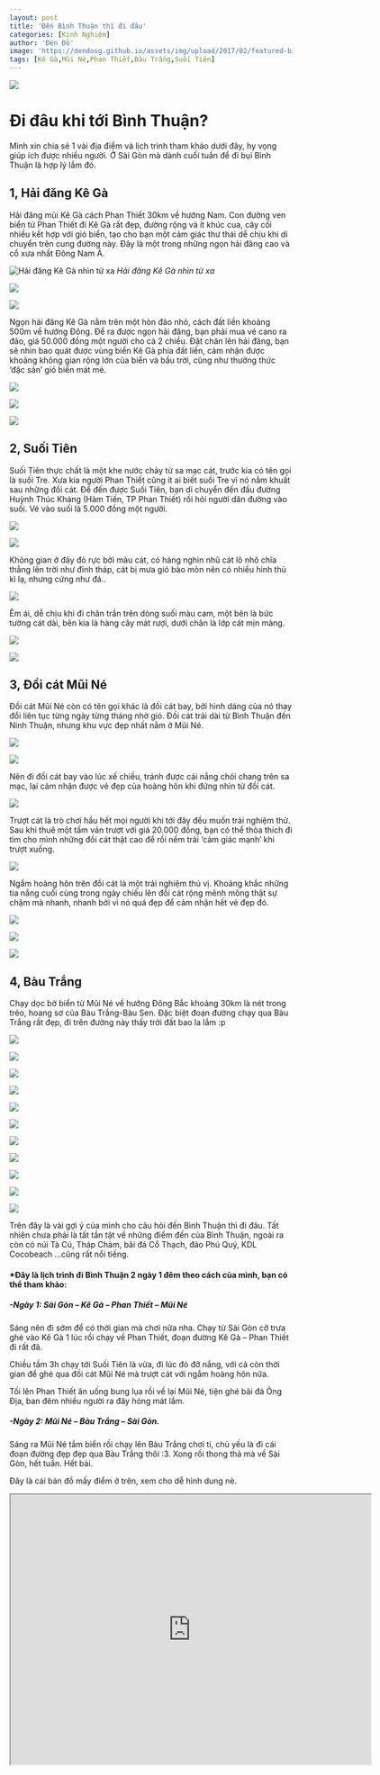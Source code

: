 ```yaml
---
layout: post
title: 'Đến Bình Thuận thì đi đâu'
categories: [Kinh Nghiệm]
author: 'Đèn Đỏ'
image: 'https://dendosg.github.io/assets/img/upload/2017/02/featured-binh-thuan.jpg'
tags: [Kê Gà,Mũi Né,Phan Thiết,Bàu Trắng,Suối Tiên]
---
```




![](https://dendosg.github.io/assets/img/upload/2017/02/f-binh-thuan.jpg)

Đi đâu khi tới Bình Thuận?
==========================

<p class="intro"><span class="dropcap">M</span>ình xin chia sẻ 1 vài địa điểm và lịch trình tham khảo dưới đây, hy vọng giúp ích được nhiều người. Ở Sài Gòn mà dành cuối tuần để đi bụi Bình Thuận là hợp lý lắm đó.</p>

1, Hải đăng Kê Gà
-----------------

Hải đăng mũi Kê Gà cách Phan Thiết 30km về hướng Nam. Con đường ven biển từ Phan Thiết đi Kê Gà rất đẹp, đường rộng và ít khúc cua, cây cối nhiều kết hợp với gió biển, tạo cho bạn một cảm giác thư thái dễ chịu khi di chuyển trên cung đường này. Đây là một trong những ngọn hải đăng cao và cổ xưa nhất Đông Nam Á.

![Hải đăng Kê Gà nhìn từ xa](https://dendosg.github.io/assets/img/upload/2017/02/phan-thiet-mui-ne-binh-thuan-1-1.jpg)
*Hải đăng Kê Gà nhìn từ xa*

![](https://dendosg.github.io/assets/img/upload/2017/02/phan-thiet-mui-ne-binh-thuan-18.jpg)

![](https://dendosg.github.io/assets/img/upload/2017/02/phan-thiet-mui-ne-binh-thuan-16.jpg)

Ngọn hải đăng Kê Gà nằm trên một hòn đảo nhỏ, cách đất liền khoảng 500m về hướng Đông. Để ra được ngọn hải đăng, bạn phải mua vé cano ra đảo, giá 50.000 đồng một người cho cả 2 chiều. Đặt chân lên hải đăng, bạn sẽ nhìn bao quát được vùng biển Kê Gà phía đất liền, cảm nhận được khoảng không gian rộng lớn của biển và bầu trời, cũng như thưởng thức ‘đặc sản’ gió biển mát mẻ.

![](https://dendosg.github.io/assets/img/upload/2017/02/phan-thiet-mui-ne-binh-thuan-15.jpg)

![](https://dendosg.github.io/assets/img/upload/2017/02/phan-thiet-mui-ne-binh-thuan-14.jpg)

![](https://dendosg.github.io/assets/img/upload/2017/02/phan-thiet-mui-ne-binh-thuan-37.jpg)

2, Suối Tiên
------------

Suối Tiên thực chất là một khe nước chảy từ sa mạc cát, trước kia có tên gọi là suối Tre. Xưa kia người Phan Thiết cũng ít ai biết suối Tre vì nó nằm khuất sau những đồi cát. Để đến được Suối Tiên, bạn di chuyển đến đầu đường Huỳnh Thúc Kháng (Hàm Tiến, TP Phan Thiết) rồi hỏi người dân đường vào suối. Vé vào suối là 5.000 đồng một người.

![](https://dendosg.github.io/assets/img/upload/2017/02/phan-thiet-mui-ne-binh-thuan-21.jpg)

![](https://dendosg.github.io/assets/img/upload/2017/02/phan-thiet-mui-ne-binh-thuan-23.jpg)

Không gian ở đây đỏ rực bởi màu cát, có hàng nghìn nhũ cát lô nhô chĩa thẳng lên trời như đỉnh tháp, cát bị mưa gió bào mòn nên có nhiều hình thù kì lạ, nhưng cứng như đá..

![](https://dendosg.github.io/assets/img/upload/2017/02/phan-thiet-mui-ne-binh-thuan-25.jpg)

Êm ái, dễ chịu khi đi chân trần trên dòng suối màu cam, một bên là bức tường cát dài, bên kia là hàng cây mát rượi, dưới chân là lớp cát mịn màng.

![](https://dendosg.github.io/assets/img/upload/2017/02/phan-thiet-mui-ne-binh-thuan-26.jpg)

![](https://dendosg.github.io/assets/img/upload/2017/02/phan-thiet-mui-ne-binh-thuan-22.jpg)

3, Đồi cát Mũi Né
-----------------

Đồi cát Mũi Né còn có tên gọi khác là đồi cát bay, bởi hình dáng của nó thay đổi liên tục từng ngày từng tháng nhờ gió. Đồi cát trải dài từ Bình Thuận đến Ninh Thuận, nhưng khu vực đẹp nhất nằm ở Mũi Né.

![](https://dendosg.github.io/assets/img/upload/2017/02/phan-thiet-mui-ne-binh-thuan-11.jpg)

![](https://dendosg.github.io/assets/img/upload/2017/02/phan-thiet-mui-ne-binh-thuan-27.jpg)

Nên đi đồi cát bay vào lúc xế chiều, tránh được cái nắng chói chang trên sa mạc, lại cảm nhận được vẻ đẹp của hoàng hôn khi đứng nhìn từ đồi cát.

![](https://dendosg.github.io/assets/img/upload/2017/02/phan-thiet-mui-ne-binh-thuan-28.jpg)

Trượt cát là trò chơi hầu hết mọi người khi tới đây đều muốn trải nghiệm thử. Sau khi thuê một tấm ván trượt với giá 20.000 đồng, bạn có thể thỏa thích đi tìm cho mình những đồi cát thật cao để rồi nếm trải ‘cảm giác mạnh’ khi trượt xuống.

![](https://dendosg.github.io/assets/img/upload/2017/02/phan-thiet-mui-ne-binh-thuan-31.jpg)

Ngắm hoàng hôn trên đồi cát là một trải nghiệm thú vị. Khoảng khắc những tia nắng cuối cùng trong ngày chiếu lên đồi cát rộng mênh mông thật sự chậm mà nhanh, nhanh bởi vì nó quá đẹp để cảm nhận hết vẻ đẹp đó.

![](https://dendosg.github.io/assets/img/upload/2017/02/phan-thiet-mui-ne-binh-thuan-34.jpg)

![](https://dendosg.github.io/assets/img/upload/2017/02/phan-thiet-mui-ne-binh-thuan-29.jpg)

![](https://dendosg.github.io/assets/img/upload/2017/02/phan-thiet-mui-ne-binh-thuan-32.jpg)

4, Bàu Trắng
------------

Chạy dọc bờ biển từ Mũi Né về hướng Đông Bắc khoảng 30km là nét trong trẻo, hoang sơ của Bàu Trắng-Bàu Sen. Đặc biệt đoạn đường chạy qua Bàu Trắng rất đẹp, đi trên đường này thấy trời đất bao la lắm :p

![](https://dendosg.github.io/assets/img/upload/2017/02/phan-thiet-mui-ne-binh-thuan-12.jpg)

![](https://dendosg.github.io/assets/img/upload/2017/02/phan-thiet-mui-ne-binh-thuan-9.jpg)

![](https://dendosg.github.io/assets/img/upload/2017/02/phan-thiet-mui-ne-binh-thuan-8.jpg)

![](https://dendosg.github.io/assets/img/upload/2017/02/phan-thiet-mui-ne-binh-thuan-39.jpg)

![](https://dendosg.github.io/assets/img/upload/2017/02/phan-thiet-mui-ne-binh-thuan-40.jpg)

![](https://dendosg.github.io/assets/img/upload/2017/02/phan-thiet-mui-ne-binh-thuan-6.jpg)

![](https://dendosg.github.io/assets/img/upload/2017/02/phan-thiet-mui-ne-binh-thuan-5.jpg)

![](https://dendosg.github.io/assets/img/upload/2017/02/phan-thiet-mui-ne-binh-thuan-4.jpg)

![](https://dendosg.github.io/assets/img/upload/2017/02/phan-thiet-mui-ne-binh-thuan-45.jpg)

![](https://dendosg.github.io/assets/img/upload/2017/02/phan-thiet-mui-ne-binh-thuan-41.jpg)

![](https://dendosg.github.io/assets/img/upload/2017/02/phan-thiet-mui-ne-binh-thuan-42.jpg)

Trên đây là vài gợi ý của mình cho câu hỏi đến Bình Thuận thì đi đâu. Tất nhiên chưa phải là tất tần tật về những điểm đến của Bình Thuận, ngoài ra còn có núi Tà Cú, Tháp Chàm, bãi đá Cổ Thạch, đảo Phú Quý, KDL Cocobeach …cũng rất nổi tiếng.

#### *Đây là lịch trình đi Bình Thuận 2 ngày 1 đêm theo cách của mình, bạn có thể tham khảo:

##### -Ngày 1: Sài Gòn – Kê Gà – Phan Thiết – Mũi Né

Sáng nên đi sớm để có thời gian mà chơi nữa nha. Chạy từ Sài Gòn cỡ trưa ghé vào Kê Gà 1 lúc rồi chạy về Phan Thiết, đoạn đường Kê Gà – Phan Thiết đi rất đã.

Chiều tầm 3h chạy tới Suối Tiên là vừa, đi lúc đó đỡ nắng, với cả còn thời gian để ghé qua đồi cát Mũi Né mà trượt cát với ngắm hoàng hôn nữa.

Tối lên Phan Thiết ăn uống bung lụa rồi về lại Mũi Né, tiện ghé bãi đá Ông Địa, ban đêm nhiều người ra đây hóng mát lắm.

##### -Ngày 2: Mũi Né – Bàu Trắng – Sài Gòn.

Sáng ra Mũi Né tắm biển rồi chạy lên Bàu Trắng chơi tí, chủ yếu là đi cái đoạn đường đẹp đẹp qua Bàu Trắng thôi :3. Xong rồi thong thả mà về Sài Gòn, hết tuần. Hết bài.

Đây là cái bản đồ mấy điểm ở trên, xem cho dễ hình dung nè.
<iframe src="https://www.google.com/maps/d/embed?mid=1Y1DtHetMCR1cdN758jiXm0vjt3o" width="640" height="480"></iframe>
